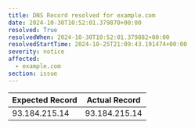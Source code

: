 ```yaml
---
title: DNS Record resolved for example.com
date: 2024-10-30T10:52:01.379870+00:00
resolved: True
resolvedWhen: 2024-10-30T10:52:01.379882+00:00
resolvedStartTime: 2024-10-25T21:09:43.191474+00:00
severity: notice
affected:
  - example.com
section: issue
---
```


| Expected Record  | Actual Record  |
|------------------|----------------|
| 93.184.215.14 | 93.184.215.14 |

